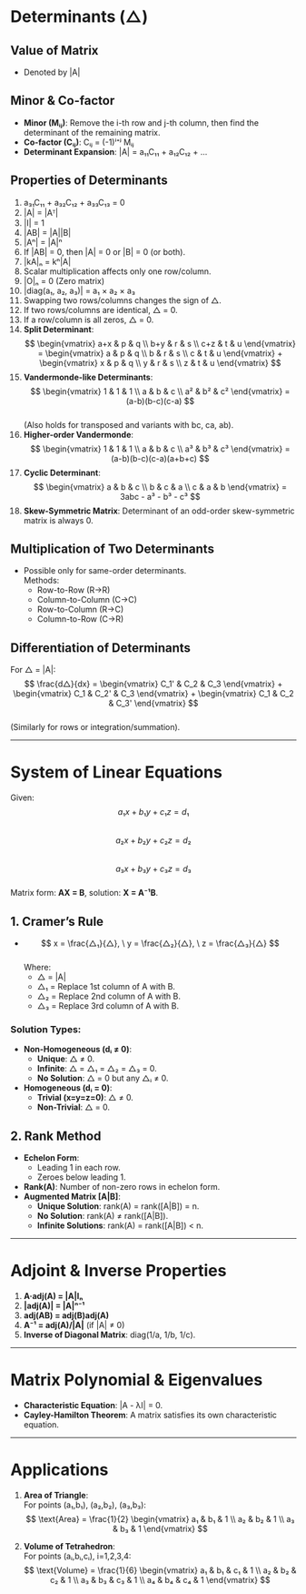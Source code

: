 # Determinants (△)

## Value of Matrix
- Denoted by |A|

## Minor & Co-factor
- **Minor (Mᵢⱼ)**: Remove the i-th row and j-th column, then find the determinant of the remaining matrix.
- **Co-factor (Cᵢⱼ)**: Cᵢⱼ = (-1)ⁱ⁺ʲ Mᵢⱼ  
- **Determinant Expansion**: |A| = a₁₁C₁₁ + a₁₂C₁₂ + ...  

## Properties of Determinants
1. a₃₁C₁₁ + a₃₂C₁₂ + a₃₃C₁₃ = 0  
2. |A| = |Aᵀ|  
3. |I| = 1  
4. |AB| = |A||B|  
5. |Aⁿ| = |A|ⁿ  
6. If |AB| = 0, then |A| = 0 or |B| = 0 (or both).  
7. |kA|ₙ = kⁿ|A|  
8. Scalar multiplication affects only one row/column.  
9. |O|ₙ = 0 (Zero matrix)  
10. |diag(a₁, a₂, a₃)| = a₁ × a₂ × a₃  
11. Swapping two rows/columns changes the sign of △.  
12. If two rows/columns are identical, △ = 0.  
13. If a row/column is all zeros, △ = 0.  
14. **Split Determinant**:  
    $$ \begin{vmatrix} a+x & p & q \\ b+y & r & s \\ c+z & t & u \end{vmatrix} = \begin{vmatrix} a & p & q \\ b & r & s \\ c & t & u \end{vmatrix} + \begin{vmatrix} x & p & q \\ y & r & s \\ z & t & u \end{vmatrix} $$  
15. **Vandermonde-like Determinants**:  
    $$ \begin{vmatrix} 1 & 1 & 1 \\ a & b & c \\ a² & b² & c² \end{vmatrix} = (a-b)(b-c)(c-a) $$  
    (Also holds for transposed and variants with bc, ca, ab).  
16. **Higher-order Vandermonde**:  
    $$ \begin{vmatrix} 1 & 1 & 1 \\ a & b & c \\ a³ & b³ & c³ \end{vmatrix} = (a-b)(b-c)(c-a)(a+b+c) $$  
17. **Cyclic Determinant**:  
    $$ \begin{vmatrix} a & b & c \\ b & c & a \\ c & a & b \end{vmatrix} = 3abc - a³ - b³ - c³ $$  
18. **Skew-Symmetric Matrix**: Determinant of an odd-order skew-symmetric matrix is always 0.

## Multiplication of Two Determinants
- Possible only for same-order determinants.  
  Methods:  
  - Row-to-Row (R→R)  
  - Column-to-Column (C→C)  
  - Row-to-Column (R→C)  
  - Column-to-Row (C→R)  

## Differentiation of Determinants
For △ = |A|:  
$$ \frac{d△}{dx} = \begin{vmatrix} C_1' & C_2 & C_3 \end{vmatrix} + \begin{vmatrix} C_1 & C_2' & C_3 \end{vmatrix} + \begin{vmatrix} C_1 & C_2 & C_3' \end{vmatrix} $$  
(Similarly for rows or integration/summation).

---

# System of Linear Equations
Given:  
$$ a₁x + b₁y + c₁z = d₁ $$  
$$ a₂x + b₂y + c₂z = d₂ $$  
$$ a₃x + b₃y + c₃z = d₃ $$  
Matrix form: **AX = B**, solution: **X = A⁻¹B**.

## 1. Cramer’s Rule
- $$ x = \frac{△₁}{△}, \ y = \frac{△₂}{△}, \ z = \frac{△₃}{△} $$  
  Where:  
  - △ = |A|  
  - △₁ = Replace 1st column of A with B.  
  - △₂ = Replace 2nd column of A with B.  
  - △₃ = Replace 3rd column of A with B.  

### Solution Types:
- **Non-Homogeneous (dᵢ ≠ 0)**:  
  - **Unique**: △ ≠ 0.  
  - **Infinite**: △ = △₁ = △₂ = △₃ = 0.  
  - **No Solution**: △ = 0 but any △ᵢ ≠ 0.  
- **Homogeneous (dᵢ = 0)**:  
  - **Trivial (x=y=z=0)**: △ ≠ 0.  
  - **Non-Trivial**: △ = 0.  

## 2. Rank Method
- **Echelon Form**:  
  - Leading 1 in each row.  
  - Zeroes below leading 1.  
- **Rank(A)**: Number of non-zero rows in echelon form.  
- **Augmented Matrix [A|B]**:  
  - **Unique Solution**: rank(A) = rank([A|B]) = n.  
  - **No Solution**: rank(A) ≠ rank([A|B]).  
  - **Infinite Solutions**: rank(A) = rank([A|B]) < n.  

---

# Adjoint & Inverse Properties
1. **A·adj(A) = |A|Iₙ**  
2. **|adj(A)| = |A|ⁿ⁻¹**  
3. **adj(AB) = adj(B)adj(A)**  
4. **A⁻¹ = adj(A)/|A|** (if |A| ≠ 0)  
5. **Inverse of Diagonal Matrix**: diag(1/a, 1/b, 1/c).  

---

# Matrix Polynomial & Eigenvalues
- **Characteristic Equation**: |A - λI| = 0.  
- **Cayley-Hamilton Theorem**: A matrix satisfies its own characteristic equation.  

---

# Applications
1. **Area of Triangle**:  
   For points (a₁,b₁), (a₂,b₂), (a₃,b₃):  
   $$ \text{Area} = \frac{1}{2} \begin{vmatrix} a₁ & b₁ & 1 \\ a₂ & b₂ & 1 \\ a₃ & b₃ & 1 \end{vmatrix} $$  

2. **Volume of Tetrahedron**:  
   For points (aᵢ,bᵢ,cᵢ), i=1,2,3,4:  
   $$ \text{Volume} = \frac{1}{6} \begin{vmatrix} a₁ & b₁ & c₁ & 1 \\ a₂ & b₂ & c₂ & 1 \\ a₃ & b₃ & c₃ & 1 \\ a₄ & b₄ & c₄ & 1 \end{vmatrix} $$  